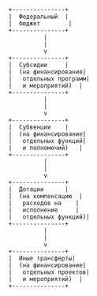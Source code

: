                                   +---------------+
                                  |  Федеральный  |
                                  |  бюджет        |
                                  +---------------+
                                            |
                                            |
                                            v
                                  +---------------+
                                  |  Субсидии     |
                                  |  (на финансирование|
                                  |   отдельных программ|
                                  |   и мероприятий)  |
                                  +---------------+
                                            |
                                            |
                                            v
                                  +---------------+
                                  |  Субвенции    |
                                  |  (на финансирование|
                                  |   отдельных функций|
                                  |   и полномочий)   |
                                  +---------------+
                                            |
                                            |
                                            v
                                  +---------------+
                                  |  Дотации      |
                                  |  (на компенсацию  |
                                  |   расходов на    |
                                  |   исполнение     |
                                  |   отдельных функций)|
                                  +---------------+
                                            |
                                            |
                                            v
                                  +---------------+
                                  |  Иные трансферты|
                                  |  (на финансирование|
                                  |   отдельных проектов|
                                  |   и мероприятий)  |
                                  +---------------+

